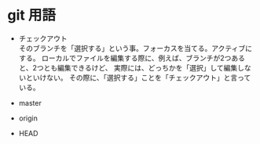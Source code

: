 # git 用語

- チェックアウト  
そのブランチを「選択する」という事。フォーカスを当てる。アクティブにする。
ローカルでファイルを編集する際に、例えば、ブランチが2つあると、2つとも編集できるけど、
実際には、どっちかを「選択」して編集しないといけない。
その際に、「選択する」ことを「チェックアウト」と言っている。

- master

- origin

- HEAD


